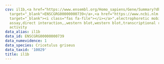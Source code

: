 ```yaml
---
csv: il1b,<a href="https://www.ensembl.org/Homo_sapiens/Gene/Summary?db=core;g=ENSCGRG00000000739"
  target="_blank">ENSCGRG00000000739</a>,<a href="https://www.ncbi.nlm.nih.gov/pubmed/12468538"
  target="_blank"><i class="fas fa-file"></i></a>",electrophoretic mobility shift
  assay,direct interaction,,western blot,western blot,transcriptional regulation,down-regulates
  activity
data_alias: il1b
data_id: ENSCGRG00000000739
data_numevidence: 1
data_species: Cricetulus griseus
data_taxid: '10029'
title: il1b
---
```

